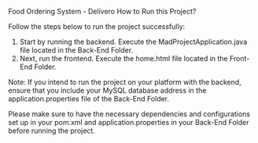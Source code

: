 Food Ordering System - Delivero
How to Run this Project?

Follow the steps below to run the project successfully:

1. Start by running the backend. Execute the MadProjectApplication.java file located in the Back-End Folder.
2. Next, run the frontend. Execute the home.html file located in the Front-End Folder.

Note: If you intend to run the project on your platform with the backend, ensure that you include your MySQL database address in the application.properties file of the Back-End Folder.

Please make sure to have the necessary dependencies and configurations set up in your pom.xml and application.properties in your Back-End Folder before running the project.

